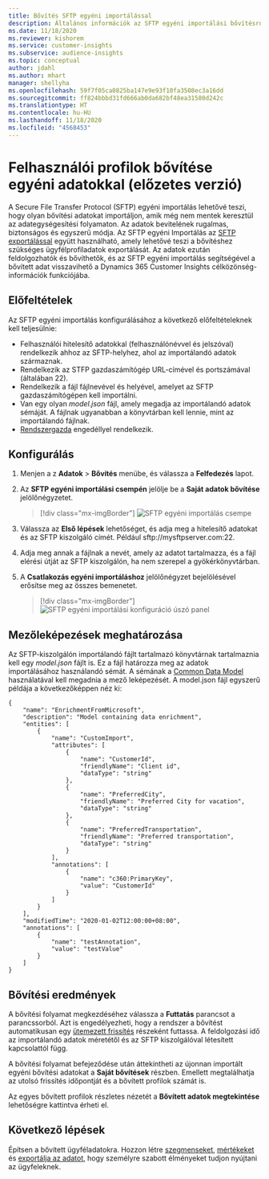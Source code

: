 ```yaml
---
title: Bővítés SFTP egyéni importálással
description: Általános információk az SFTP egyéni importálási bővítésről.
ms.date: 11/18/2020
ms.reviewer: kishorem
ms.service: customer-insights
ms.subservice: audience-insights
ms.topic: conceptual
author: jdahl
ms.author: mhart
manager: shellyha
ms.openlocfilehash: 59f7f05ca0825ba147e9e93f10fa3508ec3a16dd
ms.sourcegitcommit: ff824bbbd31fd666ab0da682bf48ea31580d242c
ms.translationtype: HT
ms.contentlocale: hu-HU
ms.lasthandoff: 11/18/2020
ms.locfileid: "4568453"
---
```

# <a name="enrich-customer-profiles-with-custom-data-preview"></a>Felhasználói profilok bővítése egyéni adatokkal (előzetes verzió)

A Secure File Transfer Protocol (SFTP) egyéni importálás lehetővé teszi, hogy olyan bővítési adatokat importáljon, amik még nem mentek keresztül az adategységesítési folyamaton. Az adatok bevitelének rugalmas, biztonságos és egyszerű módja. Az SFTP egyéni Importálás az [SFTP exportálással](export-sftp.md) együtt használható, amely lehetővé teszi a bővítéshez szükséges ügyfélprofiladatok exportálását. Az adatok ezután feldolgozhatók és bővíthetők, és az SFTP egyéni importálás segítségével a bővített adat visszavihető a Dynamics 365 Customer Insights célközönség-információk funkciójába.

## <a name="prerequisites"></a>Előfeltételek

Az SFTP egyéni importálás konfigurálásához a következő előfeltételeknek kell teljesülnie:

- Felhasználói hitelesítő adatokkal (felhasználónévvel és jelszóval) rendelkezik ahhoz az SFTP-helyhez, ahol az importálandó adatok származnak.
- Rendelkezik az STFP gazdaszámítógép URL-címével és portszámával (általában 22).
- Rendelkezik a fájl fájlnevével és helyével, amelyet az SFTP gazdaszámítógépen kell importálni.
- Van egy olyan *model.json* fájl, amely megadja az importálandó adatok sémáját. A fájlnak ugyanabban a könyvtárban kell lennie, mint az importálandó fájlnak.
- [Rendszergazda](permissions.md#administrator) engedéllyel rendelkezik.

## <a name="configuration"></a>Konfigurálás

1. Menjen a z **Adatok** > **Bővítés** menübe, és válassza a **Felfedezés** lapot.

1. Az **SFTP egyéni importálási csempén** jelölje be a **Saját adatok bővítése** jelölőnégyzetet.

   > [!div class="mx-imgBorder"]
   > ![SFTP egyéni importálás csempe](media/SFTP_Custom_Import_tile.png "SFTP egyéni importálás csempe")

1. Válassza az **Első lépések** lehetőséget, és adja meg a hitelesítő adatokat és az SFTP kiszolgáló címét. Például sftp://mysftpserver.com:22.

1. Adja meg annak a fájlnak a nevét, amely az adatot tartalmazza, és a fájl elérési útját az SFTP kiszolgálón, ha nem szerepel a gyökérkönyvtárban.

1. A **Csatlakozás egyéni importáláshoz** jelölőnégyzet bejelölésével erősítse meg az összes bemenetet.

   > [!div class="mx-imgBorder"]
   > ![SFTP egyéni importálási konfiguráció úszó panel](media/SFTP_Custom_Import_Configuration_flyout.png "SFTP egyéni importálási konfiguráció úszó panel")

## <a name="defining-field-mappings"></a>Mezőleképezések meghatározása 

Az SFTP-kiszolgálón importálandó fájlt tartalmazó könyvtárnak tartalmaznia kell egy *model.json* fájlt is. Ez a fájl határozza meg az adatok importálásához használandó sémát. A sémának a [Common Data Model](https://docs.microsoft.com/common-data-model/) használatával kell megadnia a mező leképezését. A model.json fájl egyszerű példája a következőképpen néz ki:

```
{
    "name": "EnrichmentFromMicrosoft",
    "description": "Model containing data enrichment",
    "entities": [
        {
            "name": "CustomImport",
            "attributes": [
                {
                    "name": "CustomerId",
                    "friendlyName": "Client id",
                    "dataType": "string"
                },
                {
                    "name": "PreferredCity",
                    "friendlyName": "Preferred City for vacation",
                    "dataType": "string"
                },
                {
                    "name": "PreferredTransportation",
                    "friendlyName": "Preferred transportation",
                    "dataType": "string"
                }
            ],
            "annotations": [
                {
                    "name": "c360:PrimaryKey",
                    "value": "CustomerId"
                }
            ]
        }
    ],
    "modifiedTime": "2020-01-02T12:00:00+08:00",
    "annotations": [
        {
            "name": "testAnnotation",
            "value": "testValue"
        }
    ]
}
```

## <a name="enrichment-results"></a>Bővítési eredmények

A bővítési folyamat megkezdéséhez válassza a **Futtatás** parancsot a parancssorból. Azt is engedélyezheti, hogy a rendszer a bővítést automatikusan egy [ütemezett frissítés](system.md#schedule-tab) részeként futtassa. A feldolgozási idő az importálandó adatok méretétől és az SFTP kiszolgálóval létesített kapcsolattól függ.

A bővítési folyamat befejeződése után áttekintheti az újonnan importált egyéni bővítési adatokat a **Saját bővítések** részben. Emellett megtalálhatja az utolsó frissítés időpontját és a bővített profilok számát is.

Az egyes bővített profilok részletes nézetét a **Bővített adatok megtekintése** lehetőségre kattintva érheti el.

## <a name="next-steps"></a>Következő lépések

Építsen a bővített ügyféladatokra. Hozzon létre [szegmenseket](segments.md), [mértékeket](measures.md) és [exportálja az adatot](export-destinations.md), hogy személyre szabott élményeket tudjon nyújtani az ügyfeleknek.


